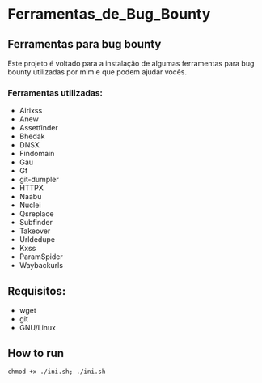 # Ferramentas_de_Bug_Bounty


## Ferramentas para bug bounty
Este projeto é voltado para a instalação de algumas ferramentas para bug bounty utilizadas por mim e que podem ajudar vocês.
### Ferramentas utilizadas:
- Airixss <br />
- Anew <br />
- Assetfinder <br />
- Bhedak <br />
- DNSX <br />
- Findomain <br />
- Gau <br />
- Gf <br />
- git-dumpler <br />
- HTTPX <br />
- Naabu <br />
- Nuclei <br />
- Qsreplace <br />
- Subfinder <br />
- Takeover <br />
- Urldedupe <br />
- Kxss <br />
- ParamSpider <br />
- Waybackurls <br />
## Requisitos:
- wget
- git
- GNU/Linux

## How to run

```
chmod +x ./ini.sh; ./ini.sh
```
